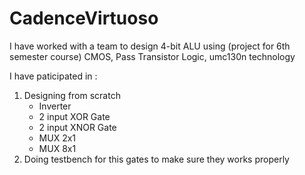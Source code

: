 # CadenceVirtuoso
I have worked with a team to design 4-bit ALU using (project for 6th semester course) CMOS, Pass Transistor Logic, umc130n technology

I have paticipated in :
<ol>
  <li>
    Designing from scratch
    <ul>
      <li>Inverter</li>
      <li>2 input XOR Gate</li>
      <li>2 input XNOR Gate</li>
      <li>MUX 2x1</li>
      <li>MUX 8x1</li>
    </ul>
  </li>
  <li>Doing testbench for this gates to make sure they works properly</li>
</ol>
